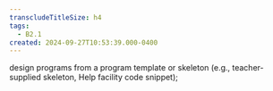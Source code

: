 ```yaml
---
transcludeTitleSize: h4
tags:
  - B2.1
created: 2024-09-27T10:53:39.000-0400
---
```

design programs from a program template or skeleton (e.g., teacher-supplied skeleton, Help facility code snippet);